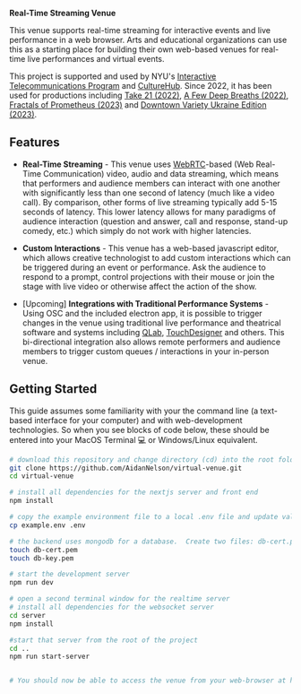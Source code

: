 **Real-Time Streaming Venue**

This venue supports real-time streaming for interactive events and live performance in a web browser. Arts and educational organizations can use this as a starting place for building their own web-based venues for real-time live performances and virtual events.

This project is supported and used by NYU's [Interactive Telecommunications Program](https://itp.nyu.edu) and [CultureHub](https://www.culturehub.org/).  Since 2022, it has been used for productions including [Take 21 (2022)](https://www.culturehub.org/take-21), [A Few Deep Breaths (2022)](https://www.culturehub.org/events/a-few-deep-breaths), [Fractals of Prometheus (2023)](https://www.culturehub.org/fractals-of-prometheus) and [Downtown Variety Ukraine Edition (2023)](https://www.culturehub.org/watch?mc_cid=fac8ca9ab2&mc_eid=55f6931a7e).


## Features

* **Real-Time Streaming** - This venue uses [WebRTC](https://developer.mozilla.org/en-US/docs/Web/API/WebRTC_API)-based (Web Real-Time Communication) video, audio and data streaming, which means that performers and audience members can interact with one another with significantly less than one second of latency  (much like a video call). By comparison, other forms of live streaming typically add 5-15 seconds of latency.  This lower latency allows for many paradigms of audience interaction (question and answer, call and response, stand-up comedy, etc.) which simply do not work with higher latencies.

* **Custom Interactions** - This venue has a web-based javascript editor, which allows creative technologist to add custom interactions which can be triggered during an event or performance.  Ask the audience to respond to a prompt, control projections with their mouse or join the stage with live video or otherwise affect the action of the show. 

* [Upcoming] **Integrations with Traditional Performance Systems** - Using OSC and the included electron app, it is possible to trigger changes in the venue using traditional live performance and theatrical software and systems including [QLab](https://qlab.app/), [TouchDesigner](https://derivative.ca/) and others.  This bi-directional integration also allows remote performers and audience members to trigger custom queues / interactions in your in-person venue.

## Getting Started

This guide assumes some familiarity with your the command line (a text-based interface for your computer) and with web-development technologies. So when you see blocks of code below, these should be entered into your MacOS Terminal 💻 or Windows/Linux equivalent.

```sh
# download this repository and change directory (cd) into the root folder
git clone https://github.com/AidanNelson/virtual-venue.git
cd virtual-venue

# install all dependencies for the nextjs server and front end
npm install

# copy the example environment file to a local .env file and update values as needed
cp example.env .env

# the backend uses mongodb for a database.  Create two files: db-cert.pem and db-key.pem and update with the certificate and key from your database
touch db-cert.pem
touch db-key.pem

# start the development server
npm run dev

# open a second terminal window for the realtime server
# install all dependencies for the websocket server
cd server
npm install

#start that server from the root of the project
cd ..
npm run start-server


# You should now be able to access the venue from your web-browser at http://localhost:3000/ 

```



